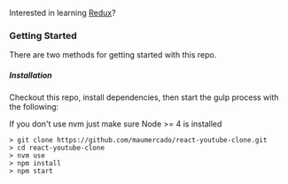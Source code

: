 Interested in learning [Redux](https://www.udemy.com/react-redux/)?

### Getting Started

There are two methods for getting started with this repo.

##### Installation
Checkout this repo, install dependencies, then start the gulp process with the following:

If you don't use nvm just make sure Node >= 4 is installed
```
> git clone https://github.com/maumercado/react-youtube-clone.git
> cd react-youtube-clone
> nvm use
> npm install
> npm start
```
